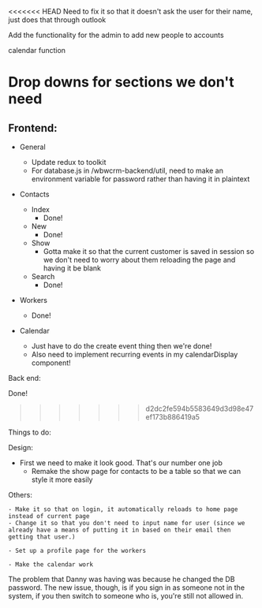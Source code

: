 <<<<<<< HEAD
Need to fix it so that it doesn't ask the user for their name, just does that through outlook

Add the functionality for the admin to add new people to accounts

calendar function 

Drop downs for sections we don't need
=======
## Frontend:

- General
    - Update redux to toolkit
    - For database.js in /wbwcrm-backend/util, need to make an environment variable for password rather than having it in plaintext

- Contacts
    - Index
        - Done!
    - New
        - Done!
    - Show 
        - Gotta make it so that the current customer is saved in session so we don't need to worry about them reloading the page and having it be blank
    - Search 
        - Done!

- Workers
    - Done!

- Calendar
    - Just have to do the create event thing then we're done!
    - Also need to implement recurring events in my calendarDisplay component!

Back end:

Done!
>>>>>>> d2dc2fe594b5583649d3d98e47ef173b886419a5

Things to do:

Design:

- First we need to make it look good. That's our number one job
    - Remake the show page for contacts to be a table so that we can style it more easily

Others:

    - Make it so that on login, it automatically reloads to home page instead of current page
    - Change it so that you don't need to input name for user (since we already have a means of putting it in based on their email then getting that user.)

    - Set up a profile page for the workers

    - Make the calendar work


The problem that Danny was having was because he changed the DB password. The new issue, though, is if you sign in as someone not in the system, if you then switch to someone who is, you're still not allowed in. 

